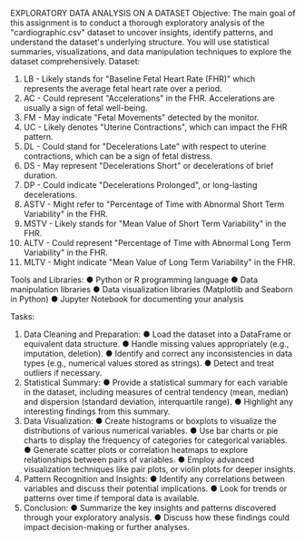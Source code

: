 EXPLORATORY DATA ANALYSIS ON A DATASET
Objective:
The main goal of this assignment is to conduct a thorough exploratory analysis of the "cardiographic.csv" dataset to uncover insights, identify patterns, and understand the dataset's underlying structure. You will use statistical summaries, visualizations, and data manipulation techniques to explore the dataset comprehensively.
Dataset:
1.	LB - Likely stands for "Baseline Fetal Heart Rate (FHR)" which represents the average fetal heart rate over a period.
2.	AC - Could represent "Accelerations" in the FHR. Accelerations are usually a sign of fetal well-being.
3.	FM - May indicate "Fetal Movements" detected by the monitor.
4.	UC - Likely denotes "Uterine Contractions", which can impact the FHR pattern.
5.	DL - Could stand for "Decelerations Late" with respect to uterine contractions, which can be a sign of fetal distress.
6.	DS - May represent "Decelerations Short" or decelerations of brief duration.
7.	DP - Could indicate "Decelerations Prolonged", or long-lasting decelerations.
8.	ASTV - Might refer to "Percentage of Time with Abnormal Short Term Variability" in the FHR.
9.	MSTV - Likely stands for "Mean Value of Short Term Variability" in the FHR.
10.	ALTV - Could represent "Percentage of Time with Abnormal Long Term Variability" in the FHR.
11.	MLTV - Might indicate "Mean Value of Long Term Variability" in the FHR.


Tools and Libraries:
●	Python or R programming language
●	Data manipulation libraries 
●	Data visualization libraries (Matplotlib and Seaborn in Python)
●	Jupyter Notebook for documenting your analysis


Tasks:
1.	Data Cleaning and Preparation:
●	Load the dataset into a DataFrame or equivalent data structure.
●	Handle missing values appropriately (e.g., imputation, deletion).
●	Identify and correct any inconsistencies in data types (e.g., numerical values stored as strings).
●	Detect and treat outliers if necessary.
2.	Statistical Summary:
●	Provide a statistical summary for each variable in the dataset, including measures of central tendency (mean, median) and dispersion (standard deviation, interquartile range).
●	Highlight any interesting findings from this summary.
3.	Data Visualization:
●	Create histograms or boxplots to visualize the distributions of various numerical variables.
●	Use bar charts or pie charts to display the frequency of categories for categorical variables.
●	Generate scatter plots or correlation heatmaps to explore relationships between pairs of variables.
●	Employ advanced visualization techniques like pair plots, or violin plots for deeper insights.
4.	Pattern Recognition and Insights:
●	Identify any correlations between variables and discuss their potential implications.
●	Look for trends or patterns over time if temporal data is available.
5.	Conclusion:
●	Summarize the key insights and patterns discovered through your exploratory analysis.
●	Discuss how these findings could impact decision-making or further analyses.

